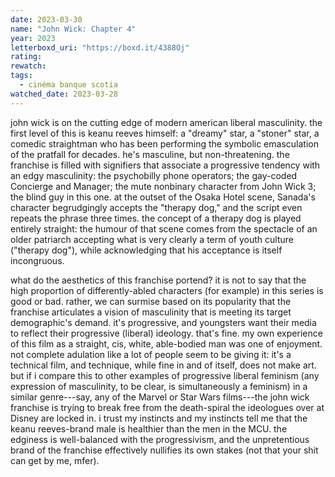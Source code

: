 ```yaml
---
date: 2023-03-30
name: "John Wick: Chapter 4"
year: 2023
letterboxd_uri: "https://boxd.it/4388Oj"
rating: 
rewatch: 
tags:
  - cinéma banque scotia
watched_date: 2023-03-28
---
```


john wick is on the cutting edge of modern american liberal masculinity. the first level of this is keanu reeves himself: a "dreamy" star, a "stoner" star, a comedic straightman who has been performing the symbolic emasculation of the pratfall for decades. he's masculine, but non-threatening. the franchise is filled with signifiers that associate a progressive tendency with an edgy masculinity: the psychobilly phone operators; the gay-coded Concierge and Manager; the mute nonbinary character from John Wick 3; the blind guy in this one. at the outset of the Osaka Hotel scene, Sanada's character begrudgingly accepts the "therapy dog," and the script even repeats the phrase three times. the concept of a therapy dog is played entirely straight: the humour of that scene comes from the spectacle of an older patriarch accepting what is very clearly a term of youth culture ("therapy dog"), while acknowledging that his acceptance is itself incongruous.

what do the aesthetics of this franchise portend? it is not to say that the high proportion of differently-abled characters (for example) in this series is good or bad. rather, we can surmise based on its popularity that the franchise articulates a vision of masculinity that is meeting its target demographic's demand. it's progressive, and youngsters want their media to reflect their progressive (liberal) ideology. that's fine. my own experience of this film as a straight, cis, white, able-bodied man was one of enjoyment. not complete adulation like a lot of people seem to be giving it: it's a technical film, and technique, while fine in and of itself, does not make art. but if i compare this to other examples of progressive liberal feminism (any expression of masculinity, to be clear, is simultaneously a feminism) in a similar genre---say, any of the Marvel or Star Wars films---the john wick franchise is trying to break free from the death-spiral the ideologues over at Disney are locked in. i trust my instincts and my instincts tell me that the keanu reeves-brand male is healthier than the men in the MCU. the edginess is well-balanced with the progressivism, and the unpretentious brand of the franchise effectively nullifies its own stakes (not that your shit can get by me, mfer).
